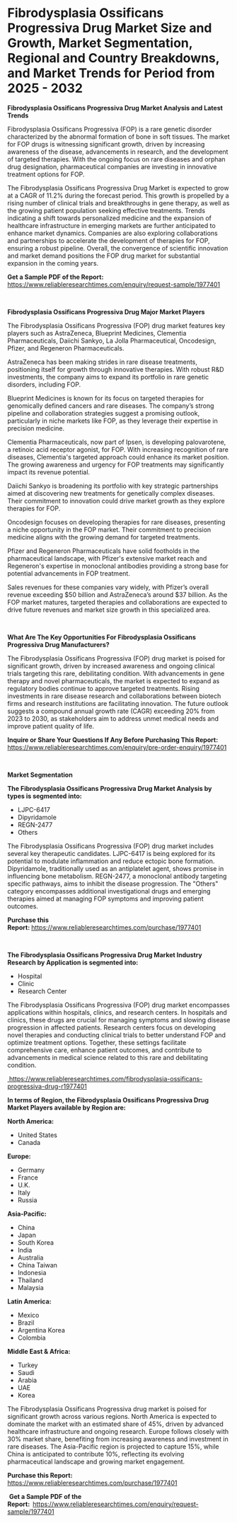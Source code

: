 <p><h1>Fibrodysplasia Ossificans Progressiva Drug Market Size and Growth, Market Segmentation, Regional and Country Breakdowns, and Market Trends for Period from 2025 -  2032</h1></p><p><strong>Fibrodysplasia Ossificans Progressiva Drug Market Analysis and Latest Trends</strong></p>
<p><p>Fibrodysplasia Ossificans Progressiva (FOP) is a rare genetic disorder characterized by the abnormal formation of bone in soft tissues. The market for FOP drugs is witnessing significant growth, driven by increasing awareness of the disease, advancements in research, and the development of targeted therapies. With the ongoing focus on rare diseases and orphan drug designation, pharmaceutical companies are investing in innovative treatment options for FOP. </p><p>The Fibrodysplasia Ossificans Progressiva Drug Market is expected to grow at a CAGR of 11.2% during the forecast period. This growth is propelled by a rising number of clinical trials and breakthroughs in gene therapy, as well as the growing patient population seeking effective treatments. Trends indicating a shift towards personalized medicine and the expansion of healthcare infrastructure in emerging markets are further anticipated to enhance market dynamics. Companies are also exploring collaborations and partnerships to accelerate the development of therapies for FOP, ensuring a robust pipeline. Overall, the convergence of scientific innovation and market demand positions the FOP drug market for substantial expansion in the coming years.</p></p>
<p><strong>Get a Sample PDF of the Report:&nbsp;</strong> <a href="https://www.reliableresearchtimes.com/enquiry/request-sample/1977401?utm_campaign=2633&utm_medium=2&utm_source=Github&utm_content=ia&utm_term=19042025&utm_id=fibrodysplasia-ossificans-progressiva-drug">https://www.reliableresearchtimes.com/enquiry/request-sample/1977401</a></p>
<p>&nbsp;</p>
<p><strong>Fibrodysplasia Ossificans Progressiva Drug Major Market Players</strong></p>
<p><p>The Fibrodysplasia Ossificans Progressiva (FOP) drug market features key players such as AstraZeneca, Blueprint Medicines, Clementia Pharmaceuticals, Daiichi Sankyo, La Jolla Pharmaceutical, Oncodesign, Pfizer, and Regeneron Pharmaceuticals. </p><p>AstraZeneca has been making strides in rare disease treatments, positioning itself for growth through innovative therapies. With robust R&D investments, the company aims to expand its portfolio in rare genetic disorders, including FOP.</p><p>Blueprint Medicines is known for its focus on targeted therapies for genomically defined cancers and rare diseases. The company’s strong pipeline and collaboration strategies suggest a promising outlook, particularly in niche markets like FOP, as they leverage their expertise in precision medicine.</p><p>Clementia Pharmaceuticals, now part of Ipsen, is developing palovarotene, a retinoic acid receptor agonist, for FOP. With increasing recognition of rare diseases, Clementia's targeted approach could enhance its market position. The growing awareness and urgency for FOP treatments may significantly impact its revenue potential.</p><p>Daiichi Sankyo is broadening its portfolio with key strategic partnerships aimed at discovering new treatments for genetically complex diseases. Their commitment to innovation could drive market growth as they explore therapies for FOP.</p><p>Oncodesign focuses on developing therapies for rare diseases, presenting a niche opportunity in the FOP market. Their commitment to precision medicine aligns with the growing demand for targeted treatments.</p><p>Pfizer and Regeneron Pharmaceuticals have solid footholds in the pharmaceutical landscape, with Pfizer's extensive market reach and Regeneron's expertise in monoclonal antibodies providing a strong base for potential advancements in FOP treatment.</p><p>Sales revenues for these companies vary widely, with Pfizer’s overall revenue exceeding $50 billion and AstraZeneca’s around $37 billion. As the FOP market matures, targeted therapies and collaborations are expected to drive future revenues and market size growth in this specialized area.</p></p>
<p>&nbsp;</p>
<p><strong>What Are The Key Opportunities For Fibrodysplasia Ossificans Progressiva Drug Manufacturers?</strong></p>
<p><p>The Fibrodysplasia Ossificans Progressiva (FOP) drug market is poised for significant growth, driven by increased awareness and ongoing clinical trials targeting this rare, debilitating condition. With advancements in gene therapy and novel pharmaceuticals, the market is expected to expand as regulatory bodies continue to approve targeted treatments. Rising investments in rare disease research and collaborations between biotech firms and research institutions are facilitating innovation. The future outlook suggests a compound annual growth rate (CAGR) exceeding 20% from 2023 to 2030, as stakeholders aim to address unmet medical needs and improve patient quality of life.</p></p>
<p><strong>Inquire or Share Your Questions If Any Before Purchasing This Report:</strong> <a href="https://www.reliableresearchtimes.com/enquiry/pre-order-enquiry/1977401?utm_campaign=2633&utm_medium=2&utm_source=Github&utm_content=ia&utm_term=19042025&utm_id=fibrodysplasia-ossificans-progressiva-drug">https://www.reliableresearchtimes.com/enquiry/pre-order-enquiry/1977401</a></p>
<p>&nbsp;</p>
<p><strong>Market Segmentation</strong></p>
<p><strong>The Fibrodysplasia Ossificans Progressiva Drug Market Analysis by types is segmented into:</strong></p>
<p><ul><li>LJPC-6417</li><li>Dipyridamole</li><li>REGN-2477</li><li>Others</li></ul></p>
<p><p>The Fibrodysplasia Ossificans Progressiva (FOP) drug market includes several key therapeutic candidates. LJPC-6417 is being explored for its potential to modulate inflammation and reduce ectopic bone formation. Dipyridamole, traditionally used as an antiplatelet agent, shows promise in influencing bone metabolism. REGN-2477, a monoclonal antibody targeting specific pathways, aims to inhibit the disease progression. The "Others" category encompasses additional investigational drugs and emerging therapies aimed at managing FOP symptoms and improving patient outcomes.</p></p>
<p><strong>Purchase this Report:&nbsp;</strong><a href="https://www.reliableresearchtimes.com/purchase/1977401?utm_campaign=2633&utm_medium=2&utm_source=Github&utm_content=ia&utm_term=19042025&utm_id=fibrodysplasia-ossificans-progressiva-drug">https://www.reliableresearchtimes.com/purchase/1977401</a></p>
<p>&nbsp;</p>
<p><strong>The Fibrodysplasia Ossificans Progressiva Drug Market Industry Research by Application is segmented into:</strong></p>
<p><ul><li>Hospital</li><li>Clinic</li><li>Research Center</li></ul></p>
<p><p>The Fibrodysplasia Ossificans Progressiva (FOP) drug market encompasses applications within hospitals, clinics, and research centers. In hospitals and clinics, these drugs are crucial for managing symptoms and slowing disease progression in affected patients. Research centers focus on developing novel therapies and conducting clinical trials to better understand FOP and optimize treatment options. Together, these settings facilitate comprehensive care, enhance patient outcomes, and contribute to advancements in medical science related to this rare and debilitating condition.</p></p>
<p><a href="https://www.reliableresearchtimes.com/fibrodysplasia-ossificans-progressiva-drug-r1977401?utm_campaign=2633&utm_medium=2&utm_source=Github&utm_content=ia&utm_term=19042025&utm_id=fibrodysplasia-ossificans-progressiva-drug">&nbsp;https://www.reliableresearchtimes.com/fibrodysplasia-ossificans-progressiva-drug-r1977401</a></p>
<p><strong>In terms of Region, the Fibrodysplasia Ossificans Progressiva Drug Market Players available by Region are:</strong></p>
<p>
    <p> <strong> North America: </strong>
        <ul>
            <li>United States</li>
            <li>Canada</li>
        </ul>
        </p> 
    <p> <strong> Europe: </strong>
        <ul>
            <li>Germany</li>
            <li>France</li>
            <li>U.K.</li>
            <li>Italy</li>
            <li>Russia</li>
        </ul>
        </p> 
    <p> <strong> Asia-Pacific: </strong>
        <ul>
            <li>China</li>
            <li>Japan</li>
            <li>South Korea</li>
            <li>India</li>
            <li>Australia</li>
            <li>China Taiwan</li>
            <li>Indonesia</li>
            <li>Thailand</li>
            <li>Malaysia</li>
        </ul>
        </p> 
    <p> <strong> Latin America: </strong>
        <ul>
            <li>Mexico</li>
            <li>Brazil</li>
            <li>Argentina Korea</li>
            <li>Colombia</li>
        </ul>
        </p> 
    <p> <strong> Middle East & Africa: </strong>
        <ul>
            <li>Turkey</li>
            <li>Saudi</li>
            <li>Arabia</li>
            <li>UAE</li>
            <li>Korea</li>
        </ul>
    </p>
    </p>
<p><p>The Fibrodysplasia Ossificans Progressiva drug market is poised for significant growth across various regions. North America is expected to dominate the market with an estimated share of 45%, driven by advanced healthcare infrastructure and ongoing research. Europe follows closely with 30% market share, benefiting from increasing awareness and investment in rare diseases. The Asia-Pacific region is projected to capture 15%, while China is anticipated to contribute 10%, reflecting its evolving pharmaceutical landscape and growing market engagement.</p></p>
<p><strong>Purchase this Report: </strong><a href="https://www.reliableresearchtimes.com/purchase/1977401?utm_campaign=2633&utm_medium=2&utm_source=Github&utm_content=ia&utm_term=19042025&utm_id=fibrodysplasia-ossificans-progressiva-drug">https://www.reliableresearchtimes.com/purchase/1977401</a></p>
<p>&nbsp;<strong>Get a Sample PDF of the Report:&nbsp;&nbsp;</strong><a href="https://www.reliableresearchtimes.com/enquiry/request-sample/1977401?utm_campaign=2633&utm_medium=2&utm_source=Github&utm_content=ia&utm_term=19042025&utm_id=fibrodysplasia-ossificans-progressiva-drug">https://www.reliableresearchtimes.com/enquiry/request-sample/1977401</a></p>
<p><strong></strong></p>
<p><p></p><p></p><p></p></p>